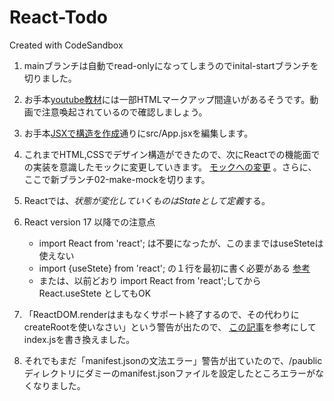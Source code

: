 # React-Todo
Created with CodeSandbox

1. mainブランチは自動でread-onlyになってしまうのでinital-startブランチを切りました。
2. お手本[youtube教材](https://youtu.be/rUY3MSvyKrU?t=4809)には一部HTMLマークアップ間違いがあるそうです。動画で注意喚起されているので確認しましょう。
3. お手本[JSXで構造を作成](https://youtu.be/rUY3MSvyKrU?t=4844)通りにsrc/App.jsxを編集します。
4. これまでHTML,CSSでデザイン構造ができたので、次にReactでの機能面での実装を意識したモックに変更していきます。
    [モックへの変更](https://youtu.be/rUY3MSvyKrU?t=5209) 。さらに、ここで新ブランチ02-make-mockを切ります。
5. Reactでは、*状態が変化していくものはStateとして定義*する。  
6. React version 17 以降での注意点
    - import React from 'react'; は不要になったが、このままではuseSteteは使えない
    - import {useStete} from 'react'; の１行を最初に書く必要がある [参考](https://zenn.dev/ria/articles/82d3b2285684aef97f0b)
    - または、以前どおり import React from 'react';してから React.useStete としてもOK
    
7. 「ReactDOM.renderはまもなくサポート終了するので、その代わりにcreateRootを使いなさい」という警告が出たので、
    [この記事](https://reactjs.org/blog/2022/03/08/react-18-upgrade-guide.html#updates-to-client-rendering-apis)を参考にしてindex.jsを書き換えました。
    
8. それでもまだ「manifest.jsonの文法エラー」警告が出ていたので、/paublicディレクトリにダミーのmanifest.jsonファイルを設定したところエラーがなくなりました。
 